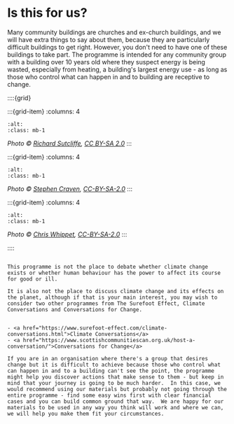 # Is this for us?
 
 Many community buildings are churches and ex-church buildings, and we will have extra things to say about them, because they are particularly difficult buildings to get right.  However, you don't need to have one of these buildings to take part.  The programme is intended for any community group with a building over 10 years old where they suspect energy is being wasted, especially from heating, a building's largest energy use - as long as those who control what can happen in and to building are receptive to change.  

::::{grid} 

:::{grid-item}
:columns: 4
```{image} ../images/greyfriars-charteris_1024x1024.jpg
:alt: 
:class: mb-1
```
*Photo © <a href="https://www.geograph.org.uk/profile/120387">Richard Sutcliffe</a>, <a href="https://creativecommons.org/licenses/by-sa/2.0/">CC BY-SA 2.0</a>*
:::

:::{grid-item}
:columns: 4
```{image} ../images/geograph-1941179-by-Stephen-Craven.jpg
:alt: 
:class: mb-1
```
*Photo © <a href="https://www.geograph.org.uk/profile/6597">Stephen Craven</a>, <a href="http://creativecommons.org/licenses/by-sa/2.0/">CC-BY-SA-2.0</a>*
:::

:::{grid-item}
:columns: 4
```{image} ../images/Boxley_Church_Hall_-_geograph.org.uk_-_3587985.jpg
:alt: 
:class: mb-1
```
*Photo © <a href="https://www.geograph.org.uk/profile/27922">Chris Whippet</a>, <a href="http://creativecommons.org/licenses/by-sa/2.0/">CC-BY-SA-2.0</a>*
::: 

::::




```{note} 

This programme is not the place to debate whether climate change exists or whether human behaviour has the power to affect its course for good or ill.  

It is also not the place to discuss climate change and its effects on the planet, although if that is your main interest, you may wish to consider two other programmes from The Surefoot Effect, Climate Conversations and Conversations for Change. 


- <a href="https://www.surefoot-effect.com/climate-conversations.html">Climate Conversations</a>
- <a href="https://www.scottishcommunitiescan.org.uk/host-a-conversation/">Conversations for Change</a>

If you are in an organisation where there's a group that desires change but it is difficult to achieve because those who control what can happen in and to a building can't see the point, the programme might help you discover actions that make sense to them - but keep in mind that your journey is going to be much harder.  In this case, we would recommend using our materials but probably not going through the entire programme - find some easy wins first with clear financial cases and you can build common ground that way.  We are happy for our materials to be used in any way you think will work and where we can, we will help you make them fit your circumstances.

```
